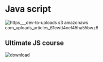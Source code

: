 # Java script 
![https___dev-to-uploads s3 amazonaws com_uploads_articles_61ewtt4nef45ha55bwz8](https://github.com/user-attachments/assets/12244cec-d0b4-49fa-bb12-b1630cb65a1e)

## Ultimate JS course
![download](https://github.com/user-attachments/assets/0b9dea4f-9295-4cff-bd0d-bb9bf01d840e)
